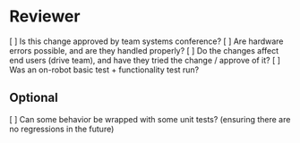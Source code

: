 <summary>

<testing performed>



# Reviewer
[ ] Is this change approved by team systems conference?
[ ] Are hardware errors possible, and are they handled properly?
[ ] Do the changes affect end users (drive team), and have they tried the change / approve of it?
[ ] Was an on-robot basic test + functionality test run?

## Optional
[ ] Can some behavior be wrapped with some unit tests? (ensuring there are no regressions in the future)